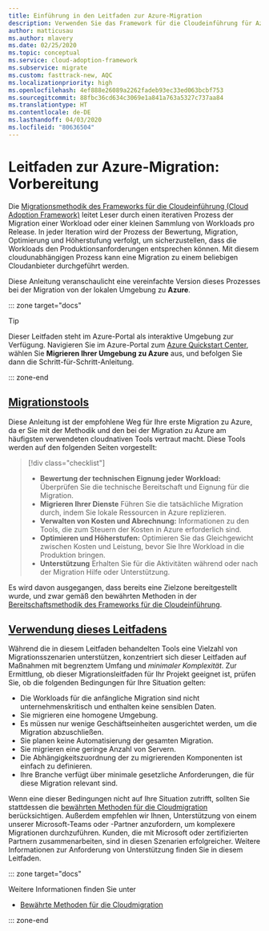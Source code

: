 ```yaml
---
title: Einführung in den Leitfaden zur Azure-Migration
description: Verwenden Sie das Framework für die Cloudeinführung für Azure, um zu erfahren, wie Sie die Dienste Ihrer Organisation effizient zu Azure migrieren.
author: matticusau
ms.author: mlavery
ms.date: 02/25/2020
ms.topic: conceptual
ms.service: cloud-adoption-framework
ms.subservice: migrate
ms.custom: fasttrack-new, AQC
ms.localizationpriority: high
ms.openlocfilehash: 4ef888e26089a2262fadeb93ec33ed063bcbf753
ms.sourcegitcommit: 88fbc36cd634c3069e1a841a763a5327c737aa84
ms.translationtype: HT
ms.contentlocale: de-DE
ms.lasthandoff: 04/03/2020
ms.locfileid: "80636504"
---
```

# <a name="azure-migration-guide-before-you-start"></a>Leitfaden zur Azure-Migration: Vorbereitung

Die [Migrationsmethodik des Frameworks für die Cloudeinführung (Cloud Adoption Framework)](../index.md) leitet Leser durch einen iterativen Prozess der Migration einer Workload oder einer kleinen Sammlung von Workloads pro Release. In jeder Iteration wird der Prozess der Bewertung, Migration, Optimierung und Höherstufung verfolgt, um sicherzustellen, dass die Workloads den Produktionsanforderungen entsprechen können. Mit diesem cloudunabhängigen Prozess kann eine Migration zu einem beliebigen Cloudanbieter durchgeführt werden.

Diese Anleitung veranschaulicht eine vereinfachte Version dieses Prozesses bei der Migration von der lokalen Umgebung zu **Azure**.

::: zone target="docs"

> [!TIP]
> Dieser Leitfaden steht im Azure-Portal als interaktive Umgebung zur Verfügung. Navigieren Sie im Azure-Portal zum [Azure Quickstart Center](https://portal.azure.com/?feature.quickstart=true#blade/Microsoft_Azure_Resources/QuickstartCenterBlade), wählen Sie **Migrieren Ihrer Umgebung zu Azure** aus, und befolgen Sie dann die Schritt-für-Schritt-Anleitung.

::: zone-end

## <a name="migration-tools"></a>[Migrationstools](#tab/MigrationTools)

Diese Anleitung ist der empfohlene Weg für Ihre erste Migration zu Azure, da er Sie mit der Methodik und den bei der Migration zu Azure am häufigsten verwendeten cloudnativen Tools vertraut macht. Diese Tools werden auf den folgenden Seiten vorgestellt:

> [!div class="checklist"]
>
> - **Bewertung der technischen Eignung jeder Workload:** Überprüfen Sie die technische Bereitschaft und Eignung für die Migration.
> - **Migrieren Ihrer Dienste** Führen Sie die tatsächliche Migration durch, indem Sie lokale Ressourcen in Azure replizieren.
> - **Verwalten von Kosten und Abrechnung:** Informationen zu den Tools, die zum Steuern der Kosten in Azure erforderlich sind.
> - **Optimieren und Höherstufen:** Optimieren Sie das Gleichgewicht zwischen Kosten und Leistung, bevor Sie Ihre Workload in die Produktion bringen.
> - **Unterstützung** Erhalten Sie für die Aktivitäten während oder nach der Migration Hilfe oder Unterstützung.

Es wird davon ausgegangen, dass bereits eine Zielzone bereitgestellt wurde, und zwar gemäß den bewährten Methoden in der [Bereitschaftsmethodik des Frameworks für die Cloudeinführung](../../ready/index.md).

## <a name="when-to-use-this-guide"></a>[Verwendung dieses Leitfadens](#tab/WhenToUseThisGuide)

Während die in diesem Leitfaden behandelten Tools eine Vielzahl von Migrationsszenarien unterstützen, konzentriert sich dieser Leitfaden auf Maßnahmen mit begrenztem Umfang und _minimaler Komplexität_. Zur Ermittlung, ob dieser Migrationsleitfaden für Ihr Projekt geeignet ist, prüfen Sie, ob die folgenden Bedingungen für Ihre Situation gelten:

- Die Workloads für die anfängliche Migration sind nicht unternehmenskritisch und enthalten keine sensiblen Daten.
- Sie migrieren eine homogene Umgebung.
- Es müssen nur wenige Geschäftseinheiten ausgerichtet werden, um die Migration abzuschließen.
- Sie planen keine Automatisierung der gesamten Migration.
- Sie migrieren eine geringe Anzahl von Servern.
- Die Abhängigkeitszuordnung der zu migrierenden Komponenten ist einfach zu definieren.
- Ihre Branche verfügt über minimale gesetzliche Anforderungen, die für diese Migration relevant sind.

Wenn eine dieser Bedingungen nicht auf Ihre Situation zutrifft, sollten Sie stattdessen die [bewährten Methoden für die Cloudmigration](../azure-best-practices/index.md) berücksichtigen. Außerdem empfehlen wir Ihnen, Unterstützung von einem unserer Microsoft-Teams oder -Partner anzufordern, um komplexere Migrationen durchzuführen. Kunden, die mit Microsoft oder zertifizierten Partnern zusammenarbeiten, sind in diesen Szenarien erfolgreicher. Weitere Informationen zur Anforderung von Unterstützung finden Sie in diesem Leitfaden.

<!-- markdownlint-enable MD033 -->

::: zone target="docs"

Weitere Informationen finden Sie unter

- [Bewährte Methoden für die Cloudmigration](../azure-best-practices/index.md)

::: zone-end
